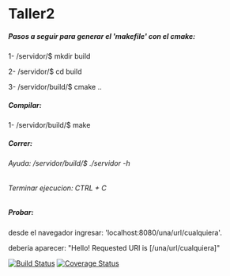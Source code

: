 # Taller2

##### Pasos a seguir para generar el 'makefile' con el cmake:
1- /servidor/$ 		mkdir build

2- /servidor/$ 		cd build

3- /servidor/build/$ 	cmake ..

##### Compilar:
1- /servidor/build/$ make

##### Correr:
###### Ayuda: /servidor/build/$ ./servidor -h
###### Terminar ejecucion: CTRL + C

##### Probar:
desde el navegador ingresar: 'localhost:8080/una/url/cualquiera'.

deberia aparecer: "Hello! Requested URI is [/una/url/cualquiera]"

[![Build Status](https://travis-ci.org/sloiza/Taller2.svg?branch=master)](https://travis-ci.org/sloiza/Taller2)
[![Coverage Status](https://coveralls.io/repos/sloiza/Taller2/badge.svg?branch=master&service=github)](https://coveralls.io/github/sloiza/Taller2?branch=master)

